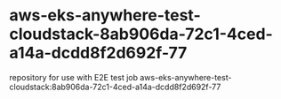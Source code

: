 # aws-eks-anywhere-test-cloudstack-8ab906da-72c1-4ced-a14a-dcdd8f2d692f-77
repository for use with E2E test job aws-eks-anywhere-test-cloudstack:8ab906da-72c1-4ced-a14a-dcdd8f2d692f-77
